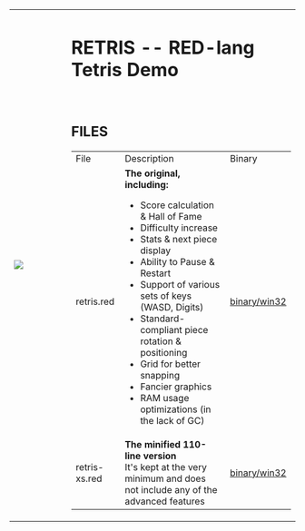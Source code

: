 <table><tr height="300">
<td width="20%"><img src="https://gitlab.com/hiiamboris/retris/raw/binary/media/sshot.jpg"></td>
<td><h1>RETRIS -- RED-lang Tetris Demo</h1>
<br><h2>FILES</h2>
<table>
<tr> <td> File <td> Description <td> Binary
<tr> <td> retris.red <td> <b>The original, including: </b><ul>
    <li> Score calculation & Hall of Fame
    <li> Difficulty increase
    <li> Stats & next piece display
    <li> Ability to Pause & Restart
    <li> Support of various sets of keys (WASD, Digits)
    <li> Standard-compliant piece rotation & positioning
    <li> Grid for better snapping
    <li> Fancier graphics
    <li> RAM usage optimizations (in the lack of GC)
    </ul> <td> <a href="https://gitlab.com/hiiamboris/retris/raw/binary/retris.exe">binary/win32</a>
<tr> <td> retris-xs.red <td>
    <b>The minified 110-line version</b>
    <br>It's kept at the very minimum and does not include any of the advanced features
    <td> <a href="https://gitlab.com/hiiamboris/retris/raw/binary/retris-xs.exe">binary/win32</a>
</table>
</tr></table>

